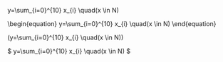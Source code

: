 y=\sum_{i=0}^{10} x_{i} \quad(x \in N)


\begin{equation}
y=\sum_{i=0}^{10} x_{i} \quad(x \in N)
\end{equation}

\(y=\sum_{i=0}^{10} x_{i} \quad(x \in N)\)


$
y=\sum_{i=0}^{10} x_{i} \quad(x \in N)
$
